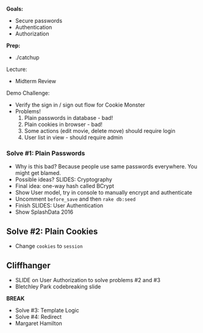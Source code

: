 **Goals:**

- Secure passwords
- Authentication
- Authorization


**Prep:**

- ./catchup

Lecture:
  - Midterm Review


Demo Challenge:
  - Verify the sign in / sign out flow for Cookie Monster
  - Problems!  
      1. Plain passwords in database - bad!
      1. Plain cookies in browser - bad!
      3. Some actions (edit movie, delete move) should require login
      2. User list in view - should require admin

### Solve #1: Plain Passwords

* Why is this bad?  Because people use same passwords everywhere.  You might get blamed.
* Possible ideas? SLIDES: Cryptography
* Final idea: one-way hash called BCrypt
* Show User model, try in console to manually encrypt and authenticate
* Uncomment `before_save` and then `rake db:seed`
* Finish SLIDES: User Authentication
* Show SplashData 2016

## Solve #2: Plain Cookies

* Change `cookies` to `session`

## Cliffhanger
* SLIDE on User Authorization to solve problems #2 and #3
* Bletchley Park codebreaking slide

**BREAK**

* Solve #3: Template Logic
* Solve #4: Redirect
* Margaret Hamilton
